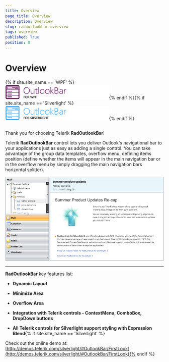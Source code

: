 ```yaml
---
title: Overview
page_title: Overview
description: Overview
slug: radoutlookbar-overview
tags: overview
published: True
position: 0
---
```


# Overview



{% if site.site_name == 'WPF' %}![outlookbar wpf icon](images/outlookbar_wpf_icon.png){% endif %}{% if site.site_name == 'Silverlight' %}![outlookbar sl icon](images/outlookbar_sl_icon.png){% endif %}

## 

Thank you for choosing Telerik __RadOutlookBar__!
				

Telerik __RadOutlookBar__ control lets you deliver Outlook's navigational bar to your applications just as easy as adding a single control. You can take advantage of the group data templates, overflow menu, defining items position (define whether the items will appear in the main navigation bar or in the overflow menu by simply dragging the main navigation bars horizontal splitter).
				

![RadOutlookBAr](images/outlook_overview.png)

____

__RadOutlookBar__ key features list:
				

* __Dynamic Layout__

* __Minimize Area__

* __Overflow Area__

* __Integration with Telerik controls - ContextMenu, ComboBox, DropDown buttons__

* __All Telerik controls for Silverlight support styling with Expression Blend__{% if site.site_name == 'Silverlight' %}

Check out the online demo at: [http://demos.telerik.com/silverlight/#OutlookBar/FirstLook](http://demos.telerik.com/silverlight/#OutlookBar/FirstLook){% endif %}
